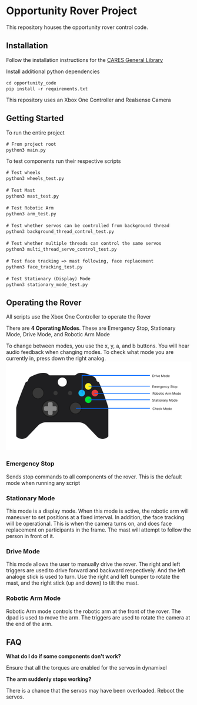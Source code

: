 # Opportunity Rover Project
This repository houses the opportunity rover control code.

## Installation
Follow the installation instructions for the [CARES General Library](https://github.com/UoA-CARES/cares_lib)

Install additional python dependencies
```
cd opportunity_code
pip install -r requirements.txt
```

This repository uses an Xbox One Controller and Realsense Camera

## Getting Started

To run the entire project
```python3
# From project root
python3 main.py
```

To test components run their respective scripts
```
# Test wheels
python3 wheels_test.py

# Test Mast
python3 mast_test.py

# Test Robotic Arm
python3 arm_test.py

# Test whether servos can be controlled from background thread
python3 background_thread_control_test.py

# Test whether multiple threads can control the same servos
python3 multi_thread_servo_control_test.py

# Test face tracking => mast following, face replacement
python3 face_tracking_test.py

# Test Stationary (Display) Mode
python3 stationary_mode_test.py 
```

## Operating the Rover

All scripts use the Xbox One Controller to operate the Rover

There are **4 Operating Modes**. These are Emergency Stop, Stationary Mode, Drive Mode, and Robotic Arm Mode

To change between modes, you use the x, y, a, and b buttons. You will hear audio feedback when changing modes.
To check what mode you are currently in, press down the right analog.
![image](media/Operating%20Modes.png)

### Emergency Stop
Sends stop commands to all components of the rover. This is the default mode when running any script

### Stationary Mode
This mode is a display mode. When this mode is active, the robotic arm will maneuver to set positions at a fixed interval.
In addition, the face tracking will be operational. 
This is when the camera turns on, and does face replacement on participants in the frame. 
The mast will attempt to follow the person in front of it.

### Drive Mode
This mode allows the user to manually drive the rover. 
The right and left triggers are used to drive forward and backward respectively. 
And the left analoge stick is used to turn.
Use the right and left bumper to rotate the mast, and the right stick (up and down) to tilt the mast.

### Robotic Arm Mode
Robotic Arm mode controls the robotic arm at the front of the rover.
The dpad is used to move the arm.
The triggers are used to rotate the camera at the end of the arm.

## FAQ
**What do I do if some components don't work?**

Ensure that all the torques are enabled for the servos in dynamixel

**The arm suddenly stops working?**

There is a chance that the servos may have been overloaded. Reboot the servos.
